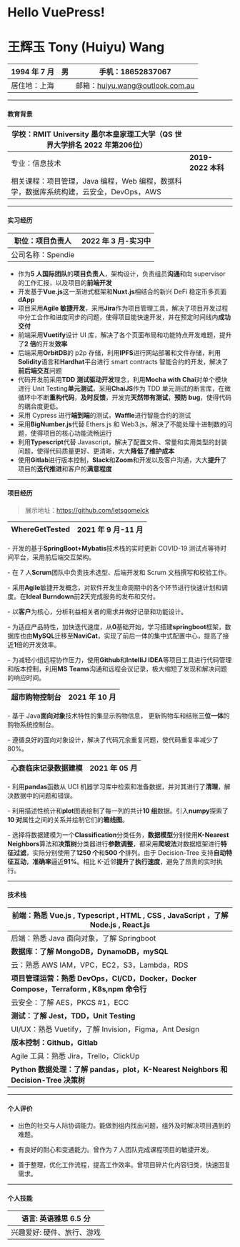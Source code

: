 # Hello VuePress!

# 王辉玉 Tony (Huiyu) Wang

| 1994 年 7 月 | 男  | **手机：18652837067**                                               |
| ------------ | --- | ------------------------------------------------------------------- |
| 居住地：上海 |     | 邮箱：[huiyu.wang@outlook.com.au](mailto:huiyu.wang@outlook.com.au) |

---

#### 教育背景

| 学校：**RMIT University 墨尔本皇家理工大学**（QS 世界大学排名 2022 年第**206**位）     |                    |
| -------------------------------------------------------------------------------------- | ------------------ |
| 专业：信息技术                                                                         | **2019-2022 本科** |
| 相关课程：项目管理，Java 编程，Web 编程，数据科学，数据库系统构建，云安全，DevOps，AWS |                    |

---

#### 实习经历

| 职位：项目负责人  | 2022 年 3 月-实习中 |
| ----------------- | ------------------: |
| 公司名称：Spendie |                     |

- 作为**5 人国际团队**的**项目负责人**，架构设计，负责组员**沟通**和向 supervisor 的工作汇报，以及项目的**前端开发**
- 开发基于**Vue.js**这一渐进式框架和**Nuxt.js**相结合的新兴 DeFi 稳定币多页面**dApp**
- 项目采用**Agile 敏捷开发**，采用**Jira**作为项目管理工具，解决了项目开发过程中分工合作和进度同步的问题，使得项目能快速开发，并在预定时间线内**成功交付**
- 前端采用**Vuetify**设计 UI 库，解决了各个页面布局和功能特点开发难题，提升了**2 倍**的开发**效率**
- 后端采用**OrbitDB**的 p2p 存储，利用**IPFS**进行网站部署和文件存储，利用**Solidity**语言和**Hardhat**平台进行 smart contracts 智能合约的开发，解决了**前后端交互**问题
- 代码开发前采用**TDD 测试驱动开发**理念，利用**Mocha with Chai**对单个模块进行 Unit Testing**单元测试**，采用**ChaiJS**作为 TDD 单元测试的断言库，在微循环中不断**重构代码**，**及时反馈**，开发完**天然带有测试**，**预防 bug**，使得代码的耦合度更低。
- 采用 Cypress 进行**端到端**的测试，**Waffle**进行智能合约的测试
- 采用**BigNumber.js**代替 Ethers.js 和 Web3.js，解决了不能处理十进制数的问题，使得项目的核心功能流畅运行
- 利用**Typescript**代替 Javascript，解决了配置文件、常量和实用类型的封装问题，使得代码质量更好、更清晰，大大**降低了维护成本**
- 使用**Gitlab**进行版本控制，**Slack**和**Zoom**和开发以及客户沟通，大大**提升**了项目的**迭代推进**和客户的**满意程度**

---

#### 项目经历

> 展示地址：https://github.com/letsgomelck

| **WhereGetTested** | **2021 年 9 月-11 月** |
| ------------------ | ---------------------: |

\- 开发的基于**SpringBoot+Mybatis**技术栈的实时更新 COVID-19 测试点等待时间平台，采用前后端交互架构。

\- 在 7 人**Scrum**团队中负责技术选型、后端开发和 Scrum 文档撰写和校验工作。

\- 采用**Agile**敏捷开发概念，对软件开发生命周期中的各个环节进行快速计划和调度。在**Ideal Burndown**前**2**天完成服务的发布和交付。

\- 以**客户**为核心，分析利益相关者的需求并做好记录和功能设计。

\- 为适应产品特性，加快迭代速度，从**0**基础开始，学习搭建**springboot**框架，数据库也由**MySQL**迁移至**NaviCat**，实现了前后一体的集中式配置中心，提高了接近**1**倍的开发效率。

\- 为减轻小组远程协作压力，使用**Github**和**IntelliJ IDEA**等项目工具进行代码管理和版本控制，利用**MS** **Teams**沟通和远程会议记录，极大缩短了发现和解决问题的响应时间。

| **超市购物控制台** | **2021 年 10 月** |
| ------------------ | ----------------: |

\- 基于 Java**面向对象**技术特性的集显示购物信息， 更新购物⻋和结账**三位一体**的购物系统控制台。

\- 遵循良好的面向对象设计，解决了代码冗余重复问题，使代码重复率减少了 80%。

| **心衰临床记录数据建模** | **2021 年 05 月** |
| ------------------------ | ----------------: |

\- 利用**pandas**函数从 UCI 机器学习库中检索和准备数据，并对其进行了**清理**，解决数据中的问题和错误。

\- 利用描述性统计和**plot**图表绘制了每一列的共计**10 组**数据。引入**numpy**探索了**10 对**属性之间的关系并绘制它们的**箱线图**。

\- 选择将数据建模为一个**Classification**分类任务，**数据模型**分别使用**K-Nearest Neighbors**算法和**决策树**分类器进行**参数调整**，都采用**爬坡法**对数据框架进行**特征过滤**，实际分别使用了**1250 个**和**500 个**排列。由于 Decision-Tree 支持**自动特征互动**，**准确率**逼近**91%**。相比 K-近邻**提升**了**执行速度**，避免了昂贵的实时执行。

---

#### 技术栈

| 前端：熟悉 Vue.js , Typescript , HTML , CSS , JavaScript ，了解 Node.js , React.js       |
| ---------------------------------------------------------------------------------------- |
| 后端：熟悉 Java 面向对象，了解 Springboot                                                |
| **数据库：了解 MongoDB，DynamoDB，mySQL**                                                |
| 云：熟悉 AWS IAM，VPC，EC2，S3，Lambda，RDS                                              |
| **项目管理运营：熟悉 DevOps，CI/CD，Docker，Docker Compose，Terraform , K8s,npm 命令行** |
| 云安全：了解 AES，PKCS #1，ECC                                                           |
| **测试：了解 Jest，TDD，Unit Testing**                                                   |
| UI/UX：熟悉 Vuetify，了解 Invision，Figma，Ant Design                                    |
| **版本控制：Github，Gitlab**                                                             |
| Agile 工具：熟悉 Jira，Trello，ClickUp                                                   |
| **Python 数据处理：了解 pandas，plot，K-Nearest Neighbors 和 Decision-Tree 决策树**      |

---

#### 个人评价

- 出色的社交与人际协调能力。能做到组内找出问题，组外及时解决项目遇到的难题。

- 有良好的耐心和变通能力。曾作为 7 人团队完成课程项目的敏捷开发。

- 善于整理，优化工作流程，提高工作效率。曾项目碎片化内容归类，快速回复需求。

---

#### 个人技能

| **语言: 英语雅思 6.5 分**  |
| -------------------------- |
| 兴趣爱好: 硬件、旅行、游戏 |
